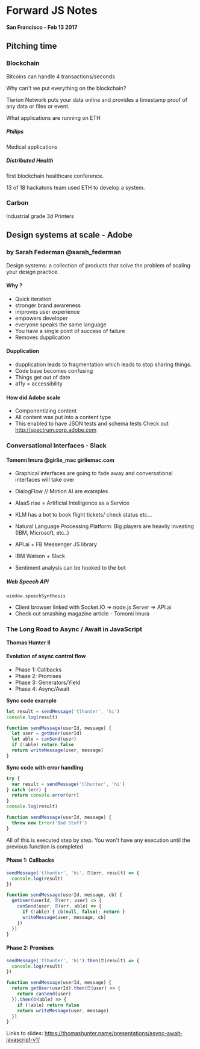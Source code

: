 # Forward JS Notes
**San Francisco - Feb 13 2017**

## Pitching time

### Blockchain
Bitcoins can handle 4 transactions/seconds

Why can't we put everything on the blockchain?

Tierion Network puts your data online and provides a timestamp proof of any data or files or event.

What applications are running on ETH
##### Philips 
Medical applications

##### Distributed Health
first blockchain healthcare conference. 

13 of 18 hackatons team used ETH to develop a system.

### Carbon 
Industrial grade 3d Printers


## Design systems at scale - Adobe
### by Sarah Federman @sarah_federman
Design systems: a collection of products that solve the problem of scaling your design practice.

#### Why ?
- Quick iteration
- stronger brand awareness
- improves user experience
- empowers developer
- everyone speaks the same language
- You have a single point of success of failure
- Removes dupplication

#### Dupplication
- dupplication leads to fragmentation which leads to stop sharing things.
- Code base becomes confusing
- Things get out of date
- a11y = accessibility

#### How did Adobe scale
- Componentizing content
- All content was put into a content type
- This enabled to have JSON tests and schema tests
Check out http://spectrum.corp.adobe.com


### Conversational Interfaces - Slack
#### Tomomi Imura @girlie_mac girliemac.com

- Graphical interfaces are going to fade away and conversational interfaces will take over
- DialogFlow // Motion AI are examples
- AIaaS rise = Artificial Intelligence as a Service

- KLM has a bot to book flight tickets/ check status etc...
- Natural Language Processing Platform: Big players are heavily investing (IBM, Microsoft, etc..)
- API.ai + FB Messenger JS library
- IBM Watson + Slack
- Sentiment analysis can be hooked to the bot

##### Web Speech API
`window.speechSynthesis`
- Client browser linked with Socket.IO => node.js Server => API.ai
- Check out smashing magazine article - Tomomi Imura


### The Long Road to Async / Await in JavaScript
**Thomas Hunter II** 

#### Evolution of async control flow
- Phase 1: Callbacks
- Phase 2: Promises
- Phase 3: Generators/Yield
- Phase 4: Async/Await

**Sync code example**
```javascript
let result = sendMessage('tlhunter', 'hi')
console.log(result)

function sendMessage(userId, message) {
  let user = getUser(userId)
  let able = canSend(user)
  if (!able) return false
  return writeMessage(user, message)
}
```

**Sync code with error handling**
```javascript
try {
  var result = sendMessage('tlhunter', 'hi')
} catch (err) {
  return console.error(err)
}
console.log(result)

function sendMessage(userId, message) {
  throw new Error('Bad Stuff')
}
```
All of this is executed step by step. You won't have any execution until the previous function is completed


#### Phase 1: Callbacks
```javascript
sendMessage('tlhunter', 'hi', ⏰(err, result) => {
  console.log(result)
})

function sendMessage(userId, message, cb) {
  getUser(userId, ⏰(err, user) => {
    canSend(user, ⏰(err, able) => {
      if (!able) { cb(null, false); return }
      writeMessage(user, message, cb)
    })
  })
}
```

#### Phase 2: Promises
```javascript
sendMessage('tlhunter', 'hi').then(⏰(result) => {
  console.log(result)
})

function sendMessage(userId, message) {
  return getUser(userId).then(⏰(user) => {
    return canSend(user)
  }).then(⏰(able) => {
    if (!able) return false
    return writeMessage(user, message)
  })
}
```




Links to slides: https://thomashunter.name/presentations/async-await-javascript-v1/
